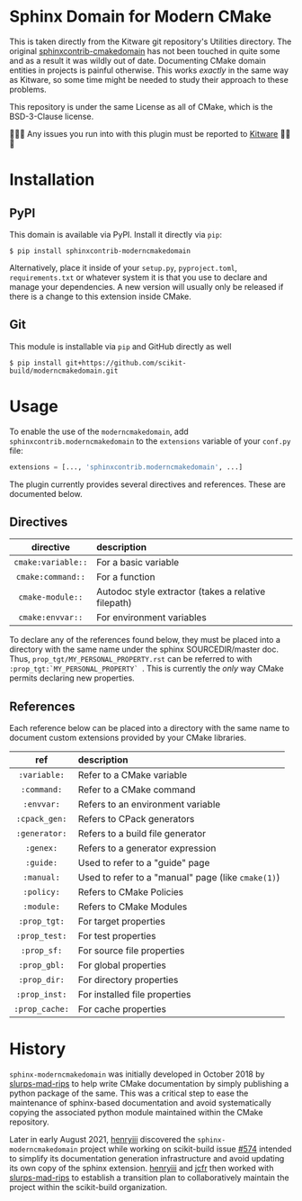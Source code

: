 # Sphinx Domain for Modern CMake

This is taken directly from the Kitware git repository's Utilities directory.
The original [sphinxcontrib-cmakedomain][] has not been touched in quite some and
as a result it was wildly out of date. Documenting CMake domain entities in
projects is painful otherwise. This works *exactly* in the same way as Kitware,
so some time might be needed to study their approach to these problems.

This repository is under the same License as all of CMake, which is the
BSD-3-Clause license.

🚨🚨🚨
Any issues you run into with this plugin must be reported to [Kitware][]
🚨🚨🚨

# Installation

## PyPI

This domain is available via PyPI. Install it directly via `pip`:

```
$ pip install sphinxcontrib-moderncmakedomain
```

Alternatively, place it inside of your `setup.py`, `pyproject.toml`,
`requirements.txt` or whatever system it is that you use to declare and manage
your dependencies. A new version will usually only be released if there is a
change to this extension inside CMake.

## Git

This module is installable via `pip` and GitHub directly as well

```
$ pip install git+https://github.com/scikit-build/moderncmakedomain.git
```

# Usage

To enable the use of the `moderncmakedomain`, add
`sphinxcontrib.moderncmakedomain` to the `extensions` variable of your
`conf.py` file:

```python
extensions = [..., 'sphinxcontrib.moderncmakedomain', ...]
```

The plugin currently provides several directives and references. These are
documented below.

## Directives

|     directive      |                      description                    |
|:------------------:|:----------------------------------------------------|
| `cmake:variable::` | For a basic variable                                |
| `cmake:command::`  | For a function                                      |
| `cmake-module::`   | Autodoc style extractor (takes a relative filepath) |
| `cmake:envvar::`   | For environment variables                           |

To declare any of the references found below, they must be placed into a
directory with the same name under the sphinx SOURCEDIR/master doc. Thus,
`prop_tgt/MY_PERSONAL_PROPERTY.rst` can be referred to with
``:prop_tgt:`MY_PERSONAL_PROPERTY` ``. This is currently the *only* way CMake
permits declaring new properties.

## References

Each reference below can be placed into a directory with the same name to
document custom extensions provided by your CMake libraries.

|      ref       |                   description                      |
|:--------------:|:---------------------------------------------------|
| `:variable:`   | Refer to a CMake variable                          |
| `:command:`    | Refer to a CMake command                           |
| `:envvar:`     | Refers to an environment variable                  |
| `:cpack_gen:`  | Refers to CPack generators                         |
| `:generator:`  | Refers to a build file generator                   |
| `:genex:`      | Refers to a generator expression                   |
| `:guide:`      | Used to refer to a "guide" page                    |
| `:manual:`     | Used to refer to a "manual" page (like `cmake(1)`) |
| `:policy:`     | Refers to CMake Policies                           |
| `:module:`     | Refers to CMake Modules                            |
| `:prop_tgt:`   | For target properties                              |
| `:prop_test:`  | For test properties                                |
| `:prop_sf:`    | For source file properties                         |
| `:prop_gbl:`   | For global properties                              |
| `:prop_dir:`   | For directory properties                           |
| `:prop_inst:`  | For installed file properties                      |
| `:prop_cache:` | For cache properties                               |

# History

`sphinx-moderncmakedomain` was initially developed in October 2018 by
[slurps-mad-rips][slurps-mad-rips] to  help write CMake documentation by simply
publishing a python package of the same. This was a critical step to  ease the
maintenance of sphinx-based documentation and avoid systematically copying the
associated python  module maintained within the CMake repository.

Later in early August 2021, [henryiii][henryiii] discovered the
`sphinx-moderncmakedomain` project  while working on scikit-build issue
[#574][skbuild-issue-574] intended to simplify its documentation generation
infrastructure and avoid updating its own copy of the sphinx extension.
[henryiii][henryiii] and [jcfr][jcfr] then worked with
[slurps-mad-rips][slurps-mad-rips] to establish a transition plan to
collaboratively maintain the project within the scikit-build organization.

[sphinxcontrib-cmakedomain]: https://github.com/sphinx-contrib/cmakedomain
[Kitware]: https://gitlab.kitware.com/

[skbuild-issue-574]: https://github.com/scikit-build/scikit-build/pull/574
[slurps-mad-rips]: https://github.com/slurps-mad-rips
[henryiii]: https://github.com/henryiii
[jcfr]: https://github.com/jcfr
